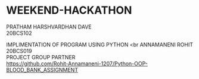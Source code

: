 # WEEKEND-HACKATHON
PRATHAM HARSHVARDHAN DAVE <br />
20BCS102                  <br />

>
IMPLIMENTATION OF PROGRAM USING PYTHON <br 
ANNAMANENI ROHIT  <br />
20BCS019          <br />
PROJECT GROUP PARTNER  <br />
https://github.com/Rohit-Annamaneni-1207/Python-OOP-BLOOD_BANK_ASSIGNMENT  <br />

